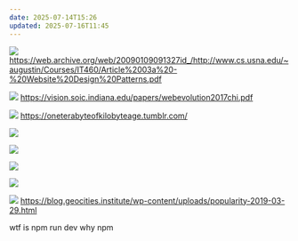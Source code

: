 ```yaml
---
date: 2025-07-14T15:26
updated: 2025-07-16T11:45
---
```

![](IMG-20250714155619429.png)
https://web.archive.org/web/20090109091327id_/http://www.cs.usna.edu/~augustin/Courses/IT460/Article%2003a%20-%20Website%20Design%20Patterns.pdf


![](IMG-20250714155944411.png)
https://vision.soic.indiana.edu/papers/webevolution2017chi.pdf

![](IMG-20250714202558721.png)
https://oneterabyteofkilobyteage.tumblr.com/

![](IMG-20250714202618375.png)

![](IMG-20250714202625706.png)

![](IMG-20250714202630312.png)

![](IMG-20250714202634979.png)

![](IMG-20250714202639562.png)
https://blog.geocities.institute/wp-content/uploads/popularity-2019-03-29.html



wtf is npm run dev
why npm
